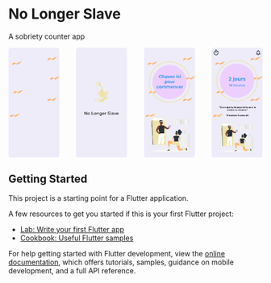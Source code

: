 # No Longer Slave

A sobriety counter app

<div style="display: flex; justify-content: space-between;">
    <img src="./Background.png" style="width: 20%" />
    <img src="./SplashScreen.png" style="width: 20%" />
    <img src="./No Date Set.png" style="width: 20%" />
    <img src="./Home.png" style="width: 20%" />
</div>

## Getting Started

This project is a starting point for a Flutter application.

A few resources to get you started if this is your first Flutter project:

- [Lab: Write your first Flutter app](https://docs.flutter.dev/get-started/codelab)
- [Cookbook: Useful Flutter samples](https://docs.flutter.dev/cookbook)

For help getting started with Flutter development, view the
[online documentation](https://docs.flutter.dev/), which offers tutorials,
samples, guidance on mobile development, and a full API reference.
